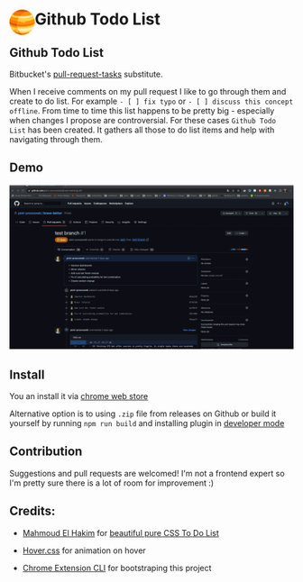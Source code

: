 # <img src="public/icons/icon_48.png" width="45" align="left"> Github Todo List

## Github Todo List
Bitbucket's [pull-request-tasks](https://bitbucket.org/blog/introducing-pull-request-tasks) substitute. 


When I receive comments on my pull request I like to go through them and create to do list. For example `- [ ] fix typo` or `- [ ] discuss this concept offline`. From time to time this list happens to be pretty big - especially when changes I propose are controversial. For these cases `Github Todo List` has been created. It gathers all those to do list items and help with navigating through them.

## Demo
![Demo](./demo.gif)

## Install

You an install it via [chrome web store](https://chrome.google.com/webstore/detail/github-todo-list/gcbokjjkcmplpmcohkbgcpdimladjidn)

Alternative option is to using `.zip` file from releases on Github or build it yourself by running `npm run build` and installing plugin in [developer mode](https://bashvlas.com/blog/install-chrome-extension-in-developer-mode/)

## Contribution

Suggestions and pull requests are welcomed! I'm not a frontend expert so I'm pretty sure there is a lot of room for improvement :) 

## Credits:
- [Mahmoud El Hakim](https://codepen.io/elhakimdev) for [beautiful pure CSS To Do List](https://codepen.io/elhakimdev/pen/qVyqvB)
- [Hover.css](https://ianlunn.github.io/Hover/) for animation on hover

- [Chrome Extension CLI](https://github.com/dutiyesh/chrome-extension-cli) for bootstraping this project

